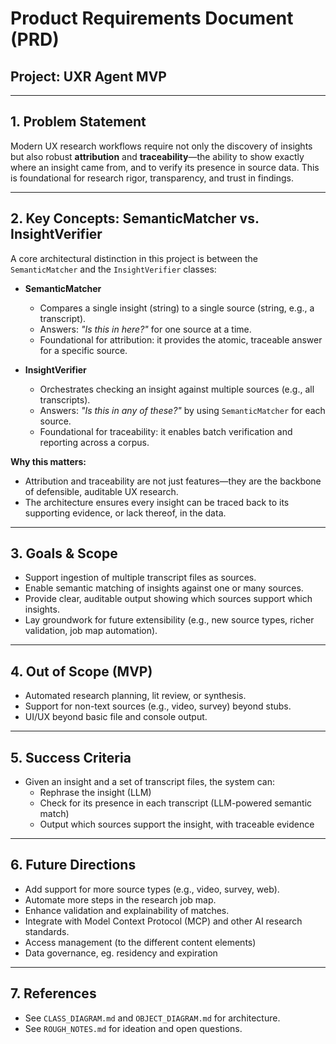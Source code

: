 # Product Requirements Document (PRD)

## Project: UXR Agent MVP

---

## 1. Problem Statement

Modern UX research workflows require not only the discovery of insights but also robust **attribution** and **traceability**—the ability to show exactly where an insight came from, and to verify its presence in source data. This is foundational for research rigor, transparency, and trust in findings.

---

## 2. Key Concepts: SemanticMatcher vs. InsightVerifier

A core architectural distinction in this project is between the `SemanticMatcher` and the `InsightVerifier` classes:

- **SemanticMatcher**
    - Compares a single insight (string) to a single source (string, e.g., a transcript).
    - Answers: *"Is this in here?"* for one source at a time.
    - Foundational for attribution: it provides the atomic, traceable answer for a specific source.

- **InsightVerifier**
    - Orchestrates checking an insight against multiple sources (e.g., all transcripts).
    - Answers: *"Is this in any of these?"* by using `SemanticMatcher` for each source.
    - Foundational for traceability: it enables batch verification and reporting across a corpus.

**Why this matters:**
- Attribution and traceability are not just features—they are the backbone of defensible, auditable UX research.
- The architecture ensures every insight can be traced back to its supporting evidence, or lack thereof, in the data.

---

## 3. Goals & Scope

- Support ingestion of multiple transcript files as sources.
- Enable semantic matching of insights against one or many sources.
- Provide clear, auditable output showing which sources support which insights.
- Lay groundwork for future extensibility (e.g., new source types, richer validation, job map automation).

---

## 4. Out of Scope (MVP)

- Automated research planning, lit review, or synthesis.
- Support for non-text sources (e.g., video, survey) beyond stubs.
- UI/UX beyond basic file and console output.

---

## 5. Success Criteria

- Given an insight and a set of transcript files, the system can:
    - Rephrase the insight (LLM)
    - Check for its presence in each transcript (LLM-powered semantic match)
    - Output which sources support the insight, with traceable evidence

---

## 6. Future Directions

- Add support for more source types (e.g., video, survey, web).
- Automate more steps in the research job map.
- Enhance validation and explainability of matches.
- Integrate with Model Context Protocol (MCP) and other AI research standards.
- Access management (to the different content elements)
- Data governance, eg. residency and expiration

---

## 7. References

- See `CLASS_DIAGRAM.md` and `OBJECT_DIAGRAM.md` for architecture.
- See `ROUGH_NOTES.md` for ideation and open questions.
